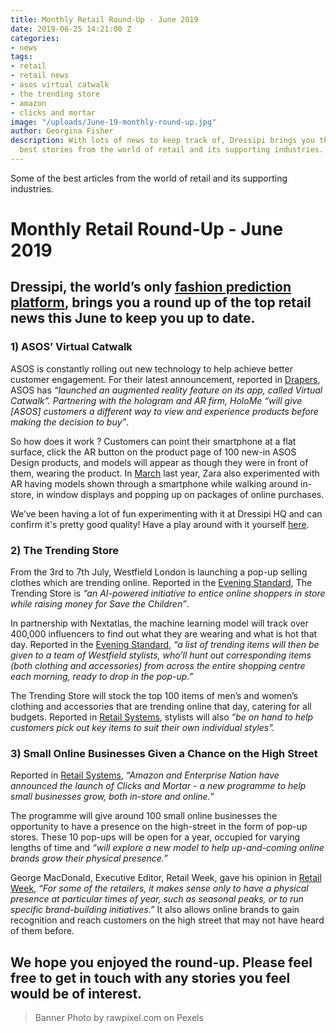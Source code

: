 ```yaml
---
title: Monthly Retail Round-Up - June 2019
date: 2019-06-25 14:21:00 Z
categories:
- news
tags:
- retail
- retail news
- asos virtual catwalk
- the trending store
- amazon
- clicks and mortar
image: "/uploads/June-19-monthly-round-up.jpg"
author: Georgina Fisher
description: With lots of news to keep track of, Dressipi brings you this month's
  best stories from the world of retail and its supporting industries.
---
```


Some of the best articles from the world of retail and its supporting industries.

# Monthly Retail Round-Up - June 2019

## Dressipi, the world’s only [fashion prediction platform](https://dressipi.com/platform/), brings you a round up of the top retail news this June to keep you up to date.

### 1) ASOS’ Virtual Catwalk

ASOS is constantly rolling out new technology to help achieve better customer engagement. For their latest announcement, reported in [Drapers](about:blank), ASOS has *“launched an augmented reality feature on its app, called Virtual Catwalk”. Partnering with the hologram and AR firm, HoloMe “will give [ASOS] customers a different way to view and experience products before making the decision to buy”*.

So how does it work ? Customers can point their smartphone at a flat surface, click the AR button on the product page of 100 new-in ASOS Design products, and models will appear as though they were in front of them, wearing the product. In [March](https://dressipi.com/blog/monthly-retail-round-up-march-2018/) last year, Zara also experimented with AR having models shown through a smartphone while walking around in-store, in window displays and popping up on packages of online purchases.

We’ve been having a lot of fun experimenting with it at Dressipi HQ and can confirm it's pretty good quality! Have a play around with it yourself [here](https://www.asos.com/women/ctas/fashion-online-13/cat/?cid=13509&page=1).

### 2) The Trending Store

From the 3rd to 7th July, Westfield London is launching a pop-up selling clothes which are trending online. Reported in the [Evening Standard](https://www.standard.co.uk/fashion/westfield-trending-store-ai-pop-up-save-the-children-a4154196.html), The Trending Store is *“an AI-powered initiative to entice online shoppers in store while raising money for Save the Children”*.

In partnership with Nextatlas, the machine learning model will track over 400,000 influencers to find out what they are wearing and what is hot that day. Reported in the [Evening Standard](https://www.standard.co.uk/fashion/westfield-trending-store-ai-pop-up-save-the-children-a4154196.html), *“a list of trending items will then be given to a team of Westfield stylists, who’ll hunt out corresponding items (both clothing and accessories) from across the entire shopping centre each morning, ready to drop in the pop-up.”*

The Trending Store will stock the top 100 items of men’s and women’s clothing and accessories that are trending online that day, catering for all budgets. Reported in [Retail Systems](http://www.retail-systems.com/rs/Westfield_Nextatlas_Trending_Store_AI_Fashion.php), stylists will also *“be on hand to help customers pick out key items to suit their own individual styles”.*

### 3) Small Online Businesses Given a Chance on the High Street

Reported in [Retail Systems](http://www.retail-systems.com/rs/Amazon_Clicks_and_Mortar_Pop_Up_Store_Launch.php), *“Amazon and Enterprise Nation have announced the launch of Clicks and Mortar - a new programme to help small businesses grow, both in-store and online.”*

The programme will give around 100 small online businesses the opportunity to have a presence on the high-street in the form of pop-up stores. These 10 pop-ups will be open for a year, occupied for varying lengths of time and *“will explore a new model to help up-and-coming online brands grow their physical presence.”*

George MacDonald, Executive Editor, Retail Week, gave his opinion in [Retail Week](https://www.retail-week.com/property/opinion-amazon-could-be-source-of-new-ideas-on-retail-property/7032078.article?authent=1), *“For some of the retailers, it makes sense only to have a physical presence at particular times of year, such as seasonal peaks, or to run specific brand-building initiatives.”* It also allows online brands to gain recognition and reach customers on the high street that may not have heard of them before.

## We hope you enjoyed the round-up. Please feel free to get in touch with any stories you feel would be of interest.

> Banner Photo by rawpixel.com on Pexels